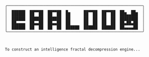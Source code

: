 
         ╭────────────────────────────────────────────────────────────╮                                                                                                                               
         │  ▄▄▄▄▄▄  ▄▄▄▄▄▄  ▄▄▄▄▄▄  ▄       ▄▄▄▄▄▄  ▄▄▄▄▄▄  ▄▄   ▄▄   │                                                                                                                               
         │  ██████  ██  ██  ██  ██  ██      ██  ██  ██  ██  ███▄▄███  │                                                                                                                               
         │  ██████  ██████  ██████  ██      ██  ██  ██  ██  ████████  │                                                                                                                               
         │  ██▄▄▄▄  ██▄▄██  ██▄▄██  ██      ██  ██  ██  ██  ██▄██▄██  │                                                                                                                               
         │  ██████  ██  ██  ██  ██  ██████  ██████  ██████  ██▄▄▄▄██  │                                                                                                                               
         ╰────────────────────────────────────────────────────────────╯   

  
         
         To construct an intelligence fractal decompression engine...

